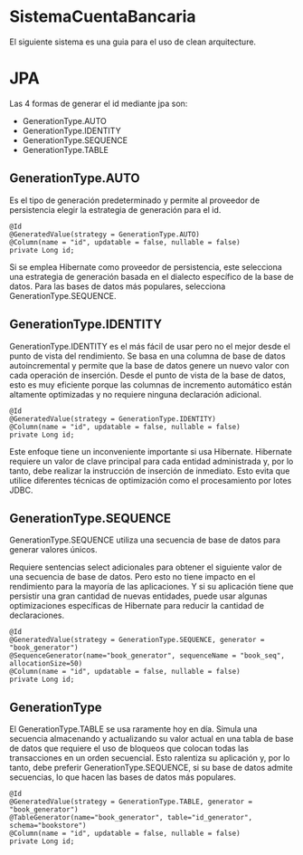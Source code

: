 # SistemaCuentaBancaria
El siguiente sistema es una guia para el uso de clean arquitecture.


# JPA 
Las 4 formas de generar el id mediante jpa son:
* GenerationType.AUTO
* GenerationType.IDENTITY
* GenerationType.SEQUENCE
* GenerationType.TABLE

## GenerationType.AUTO
Es el tipo de generación predeterminado y permite al proveedor de persistencia elegir la estrategia de generación para el id.

```
@Id
@GeneratedValue(strategy = GenerationType.AUTO)
@Column(name = "id", updatable = false, nullable = false)
private Long id;
```
Si se emplea Hibernate como proveedor de persistencia, este selecciona una estrategia de generación basada en el dialecto específico de la base de datos. Para las bases de datos más populares, selecciona GenerationType.SEQUENCE.

## GenerationType.IDENTITY

GenerationType.IDENTITY es el más fácil de usar pero no el mejor desde el punto de vista del rendimiento. Se basa en una columna de base de datos autoincremental y permite que la base de datos genere un nuevo valor con cada operación de inserción. Desde el punto de vista de la base de datos, esto es muy eficiente porque las columnas de incremento automático están altamente optimizadas y no requiere ninguna declaración adicional.
```
@Id
@GeneratedValue(strategy = GenerationType.IDENTITY)
@Column(name = "id", updatable = false, nullable = false)
private Long id;
```
Este enfoque tiene un inconveniente importante si usa Hibernate. Hibernate requiere un valor de clave principal para cada entidad administrada y, por lo tanto, debe realizar la instrucción de inserción de inmediato. Esto evita que utilice diferentes técnicas de optimización como el procesamiento por lotes JDBC.

## GenerationType.SEQUENCE

GenerationType.SEQUENCE utiliza una secuencia de base de datos para generar valores únicos.

Requiere sentencias select adicionales para obtener el siguiente valor de una secuencia de base de datos. Pero esto no tiene impacto en el rendimiento para la mayoría de las aplicaciones. Y si su aplicación tiene que persistir una gran cantidad de nuevas entidades, puede usar algunas optimizaciones específicas de Hibernate para reducir la cantidad de declaraciones.
```
@Id
@GeneratedValue(strategy = GenerationType.SEQUENCE, generator = "book_generator")
@SequenceGenerator(name="book_generator", sequenceName = "book_seq", allocationSize=50)
@Column(name = "id", updatable = false, nullable = false)
private Long id;
```

## GenerationType
El GenerationType.TABLE se usa raramente hoy en día. Simula una secuencia almacenando y actualizando su valor actual en una tabla de base de datos que requiere el uso de bloqueos que colocan todas las transacciones en un orden secuencial. Esto ralentiza su aplicación y, por lo tanto, debe preferir GenerationType.SEQUENCE, si su base de datos admite secuencias, lo que hacen las bases de datos más populares.

```
@Id
@GeneratedValue(strategy = GenerationType.TABLE, generator = "book_generator")
@TableGenerator(name="book_generator", table="id_generator", schema="bookstore")
@Column(name = "id", updatable = false, nullable = false)
private Long id;
```
